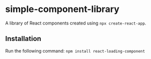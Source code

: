 # simple-component-library
A library of React components created using `npx create-react-app`.
## Installation
Run the following command:
`npm install react-loading-component`